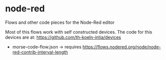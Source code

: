 # node-red
Flows and other code pieces for the Node-Red editor

Most of this flows work with self constructed devices. The code for this devices are at:
https://github.com/th-koeln-intia/devices

* morse-code-flow.json -> requires https://flows.nodered.org/node/node-red-contrib-interval-length
  
